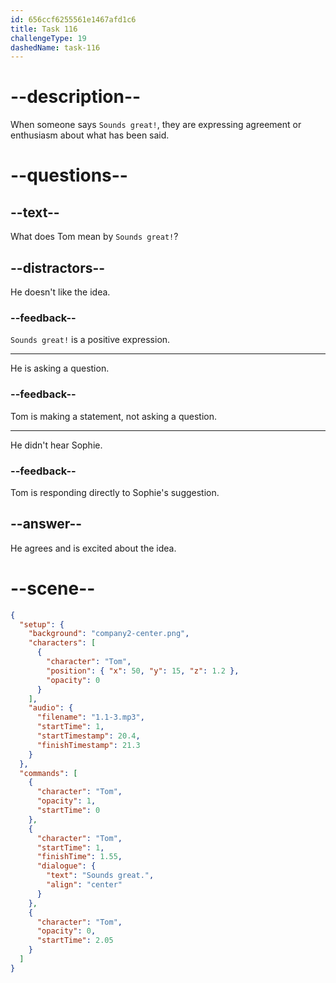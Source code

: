 ```yaml
---
id: 656ccf6255561e1467afd1c6
title: Task 116
challengeType: 19
dashedName: task-116
---
```


<!--
AUDIO REFERENCE:
Tom: Sounds great!
-->

# --description--

When someone says `Sounds great!`, they are expressing agreement or enthusiasm about what has been said.

# --questions--

## --text--

What does Tom mean by `Sounds great!`?

## --distractors--

He doesn't like the idea.

### --feedback--

`Sounds great!` is a positive expression.

---

He is asking a question.

### --feedback--

Tom is making a statement, not asking a question.

---

He didn't hear Sophie.

### --feedback--

Tom is responding directly to Sophie's suggestion.

## --answer--

He agrees and is excited about the idea.

# --scene--

```json
{
  "setup": {
    "background": "company2-center.png",
    "characters": [
      {
        "character": "Tom",
        "position": { "x": 50, "y": 15, "z": 1.2 },
        "opacity": 0
      }
    ],
    "audio": {
      "filename": "1.1-3.mp3",
      "startTime": 1,
      "startTimestamp": 20.4,
      "finishTimestamp": 21.3
    }
  },
  "commands": [
    {
      "character": "Tom",
      "opacity": 1,
      "startTime": 0
    },
    {
      "character": "Tom",
      "startTime": 1,
      "finishTime": 1.55,
      "dialogue": {
        "text": "Sounds great.",
        "align": "center"
      }
    },
    {
      "character": "Tom",
      "opacity": 0,
      "startTime": 2.05
    }
  ]
}
```

